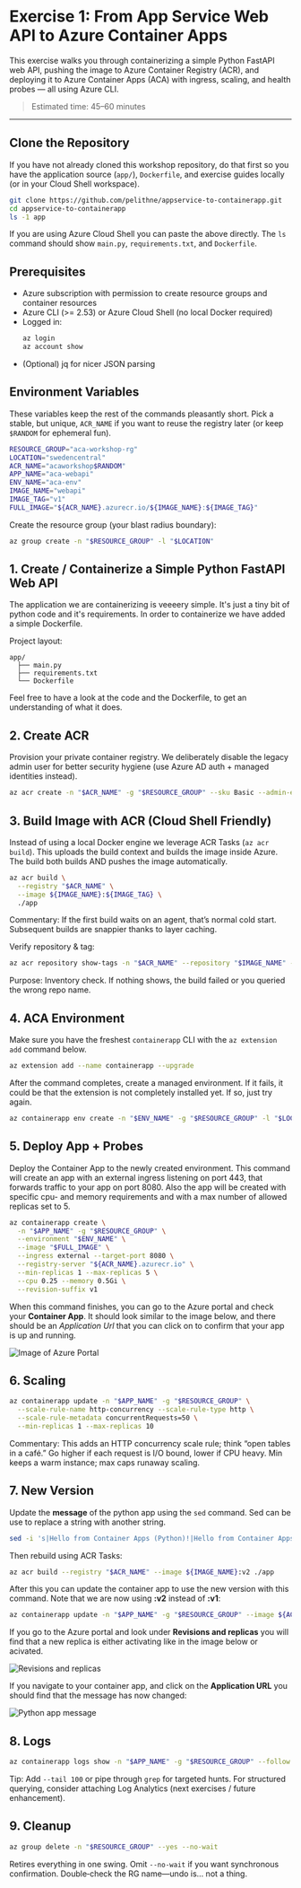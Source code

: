 # Exercise 1: From App Service Web API to Azure Container Apps

This exercise walks you through containerizing a simple Python FastAPI web API, pushing the image to Azure Container Registry (ACR), and deploying it to Azure Container Apps (ACA) with ingress, scaling, and health probes — all using Azure CLI.

> Estimated time: 45–60 minutes

---

## Clone the Repository

If you have not already cloned this workshop repository, do that first so you have the application source (`app/`), `Dockerfile`, and exercise guides locally (or in your Cloud Shell workspace).

```bash
git clone https://github.com/pelithne/appservice-to-containerapp.git
cd appservice-to-containerapp
ls -1 app
```

If you are using Azure Cloud Shell you can paste the above directly. The `ls` command should show `main.py`, `requirements.txt`, and `Dockerfile`.

## Prerequisites

- Azure subscription with permission to create resource groups and container resources
- Azure CLI (>= 2.53) or Azure Cloud Shell (no local Docker required)
- Logged in:
  ```bash
  az login
  az account show
  ```
- (Optional) jq for nicer JSON parsing

## Environment Variables
These variables keep the rest of the commands pleasantly short. Pick a stable, but unique, `ACR_NAME` if you want to reuse the registry later (or keep `$RANDOM` for ephemeral fun).

```bash
RESOURCE_GROUP="aca-workshop-rg"
LOCATION="swedencentral"
ACR_NAME="acaworkshop$RANDOM"
APP_NAME="aca-webapi"
ENV_NAME="aca-env"
IMAGE_NAME="webapi"
IMAGE_TAG="v1"
FULL_IMAGE="${ACR_NAME}.azurecr.io/${IMAGE_NAME}:${IMAGE_TAG}"
```
Create the resource group (your blast radius boundary):
```bash
az group create -n "$RESOURCE_GROUP" -l "$LOCATION"
```

## 1. Create / Containerize a Simple Python FastAPI Web API
The application we are containerizing is veeeery simple. It's just a tiny bit of python code and it's requirements. In order to containerize we have added a simple Dockerfile.

Project layout:
```
app/
  ├── main.py
  ├── requirements.txt
  └── Dockerfile
```

Feel free to have a look at the code and the Dockerfile, to get an understanding of what it does. 


## 2. Create ACR
Provision your private container registry. We deliberately disable the legacy admin user for better security hygiene (use Azure AD auth + managed identities instead).
```bash
az acr create -n "$ACR_NAME" -g "$RESOURCE_GROUP" --sku Basic --admin-enabled false
```

## 3. Build Image with ACR (Cloud Shell Friendly)
Instead of using a local Docker engine we leverage ACR Tasks (`az acr build`). This uploads the build context and builds the image inside Azure. The build both builds AND pushes the image automatically.

```bash
az acr build \
  --registry "$ACR_NAME" \
  --image ${IMAGE_NAME}:${IMAGE_TAG} \
  ./app
```
Commentary: If the first build waits on an agent, that’s normal cold start. Subsequent builds are snappier thanks to layer caching.

Verify repository & tag:
```bash
az acr repository show-tags -n "$ACR_NAME" --repository "$IMAGE_NAME" -o table
```
Purpose: Inventory check. If nothing shows, the build failed or you queried the wrong repo name.

## 4. ACA Environment
Make sure you have the freshest `containerapp` CLI with the ````az extension add```` command below. 


````bash
az extension add --name containerapp --upgrade

````

After the command completes, create a managed environment. If it fails, it could be that the extension is not completely installed yet. If so, just try again.

````bash
az containerapp env create -n "$ENV_NAME" -g "$RESOURCE_GROUP" -l "$LOCATION"
````

## 5. Deploy App + Probes
Deploy the Container App to the newly created environment. This command will create an app with an external ingress listening on port 443, that forwards traffic to your app on port 8080. Also the app will be created with specific cpu- and memory requirements and with a max number of allowed replicas set to 5.

```bash
az containerapp create \
  -n "$APP_NAME" -g "$RESOURCE_GROUP" \
  --environment "$ENV_NAME" \
  --image "$FULL_IMAGE" \
  --ingress external --target-port 8080 \
  --registry-server "${ACR_NAME}.azurecr.io" \
  --min-replicas 1 --max-replicas 5 \
  --cpu 0.25 --memory 0.5Gi \
  --revision-suffix v1
```

When this command finishes, you can go to the Azure portal and check your **Container App**. It should look similar to the image below, and there should be an *Application Url* that you can click on to confirm that your app is up and running.

![Image of Azure Portal](./images/web-api.png)


<!--
DEPRECATED PROBE INSTRUCTION (commented out):
The following guidance attempted to add probes using --set with a nested path. The Container Apps CLI interprets --set keys as env var names, so this fails with an invalid env var error.
Retained here for reference; replace with YAML-based update instructions.

Add liveness and readiness probes so Azure Container Apps can monitor and react to container health:

* Liveness probe: Restarts the container if `/healthz` stops answering (protects against deadlocks or a wedged event loop).
* Readiness probe: Keeps traffic away until the app is truly ready; later failures pause traffic without killing the process.

Tip: You can adjust `initialDelaySeconds` if startup time grows—better than watching a flurry of false negatives.

```bash
az containerapp update -n "$APP_NAME" -g "$RESOURCE_GROUP" --set template.containers[0].probes='[
  {"type":"liveness","httpGet":{"path":"/healthz","port":8080},"initialDelaySeconds":5,"periodSeconds":10},
  {"type":"readiness","httpGet":{"path":"/healthz","port":8080},"initialDelaySeconds":2,"periodSeconds":5}
]'
```
-->
## 6. Scaling
```bash
az containerapp update -n "$APP_NAME" -g "$RESOURCE_GROUP" \
  --scale-rule-name http-concurrency --scale-rule-type http \
  --scale-rule-metadata concurrentRequests=50 \
  --min-replicas 1 --max-replicas 10
```
Commentary: This adds an HTTP concurrency scale rule; think “open tables in a café.” Go higher if each request is I/O bound, lower if CPU heavy. Min keeps a warm instance; max caps runaway scaling.


## 7. New Version
Update the **message** of the python app using the ````sed```` command. Sed can be use to replace a string with another string.

```bash
sed -i 's|Hello from Container Apps (Python)!|Hello from Container Apps (Python) v2!|' app/main.py

```

Then rebuild using ACR Tasks:
````bash
az acr build --registry "$ACR_NAME" --image ${IMAGE_NAME}:v2 ./app

````

After this you can update the container app to use the new version with this command. Note that we are now using **:v2** instead of **:v1**: 

````bash
az containerapp update -n "$APP_NAME" -g "$RESOURCE_GROUP" --image ${ACR_NAME}.azurecr.io/${IMAGE_NAME}:v2 --revision-suffix v2
````

If you go to the Azure portal and look under **Revisions and replicas** you will find that a new replica is either activating like in the image below or acivated.

![Revisions and replicas](./images/revisions1.png)


If you navigate to your container app, and click on the **Application URL** you should find that the message has now changed:

![Python app message](./images/message.png)

## 8. Logs
```bash
az containerapp logs show -n "$APP_NAME" -g "$RESOURCE_GROUP" --follow
```
Tip: Add `--tail 100` or pipe through `grep` for targeted hunts. For structured querying, consider attaching Log Analytics (next exercises / future enhancement).


## 9. Cleanup
```bash
az group delete -n "$RESOURCE_GROUP" --yes --no-wait
```
Retires everything in one swing. Omit `--no-wait` if you want synchronous confirmation. Double‑check the RG name—undo is… not a thing.
<!-- END ORIGINAL CONTENT -->
